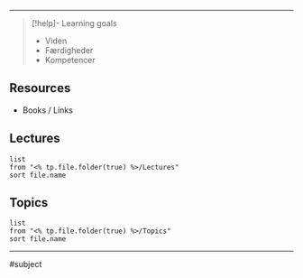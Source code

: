 
---

> [!help]- Learning goals
> - Viden
> - Færdigheder
> - Kompetencer

## Resources
- Books / Links
## Lectures
``` dataview
list
from "<% tp.file.folder(true) %>/Lectures"
sort file.name
```

## Topics
``` dataview
list
from "<% tp.file.folder(true) %>/Topics"
sort file.name
```
---

#subject